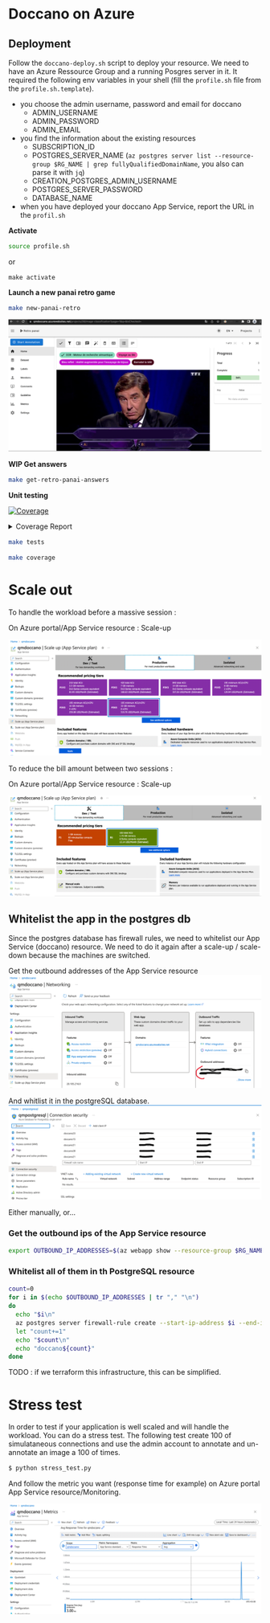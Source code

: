 # Doccano on Azure

## Deployment
Follow the `doccano-deploy.sh` script to deploy your resource.
We need to have an Azure Ressource Group and a running Posgres server in it.
It required the following env variables in your shell (fill the `profile.sh` file from the `profile.sh.template`).

- you choose the admin username, password and email for doccano
  - ADMIN_USERNAME
  - ADMIN_PASSWORD
  - ADMIN_EMAIL
- you find the information about the existing resources
  - SUBSCRIPTION_ID
  - POSTGRES_SERVER_NAME (`az postgres server list --resource-group $RG_NAME | grep fullyQualifiedDomainName`, you also can parse it with `jq`)
  - CREATION_POSTGRES_ADMIN_USERNAME
  - POSTGRES_SERVER_PASSWORD
  - DATABASE_NAME
- when you have deployed your doccano App Service, report the URL in the `profil.sh`

**Activate**
````bash
source profile.sh
````
or 
````
make activate
````

**Launch a new panai retro game**

````bash
make new-panai-retro
````
![Screen-annotation](docs/screen-annotation.png?raw=true "Screen-annotation")


**WIP Get answers**

````bash
make get-retro-panai-answers
````

**Unit testing**

<!-- Pytest Coverage Comment:Begin -->
<a href="https://github.com/benoitLebreton-perso/doccano_on_azure/blob/main/README.md"><img alt="Coverage" src="https://img.shields.io/badge/Coverage-54%25-orange.svg" /></a><details><summary>Coverage Report </summary><table><tr><th>File</th><th>Stmts</th><th>Miss</th><th>Cover</th><th>Missing</th></tr><tbody><tr><td colspan="5"><b>src/faceswaps</b></td></tr><tr><td>&nbsp; &nbsp;<a href="https://github.com/benoitLebreton-perso/doccano_on_azure/blob/main/src/faceswaps/process_answers.py">process_answers.py</a></td><td>30</td><td>30</td><td>0%</td><td><a href="https://github.com/benoitLebreton-perso/doccano_on_azure/blob/main/src/faceswaps/process_answers.py#L1-L71">1&ndash;71</a></td></tr><tr><td colspan="5"><b>src/retro_panai</b></td></tr><tr><td>&nbsp; &nbsp;<a href="https://github.com/benoitLebreton-perso/doccano_on_azure/blob/main/src/retro_panai/get_answers.py">get_answers.py</a></td><td>30</td><td>30</td><td>0%</td><td><a href="https://github.com/benoitLebreton-perso/doccano_on_azure/blob/main/src/retro_panai/get_answers.py#L1-L63">1&ndash;63</a></td></tr><tr><td colspan="5"><b>src/retro_panai/repositories</b></td></tr><tr><td>&nbsp; &nbsp;<a href="https://github.com/benoitLebreton-perso/doccano_on_azure/blob/main/src/retro_panai/repositories/data_repository.py">data_repository.py</a></td><td>34</td><td>20</td><td>41%</td><td><a href="https://github.com/benoitLebreton-perso/doccano_on_azure/blob/main/src/retro_panai/repositories/data_repository.py#L20-L21">20&ndash;21</a>, <a href="https://github.com/benoitLebreton-perso/doccano_on_azure/blob/main/src/retro_panai/repositories/data_repository.py#L25-L37">25&ndash;37</a>, <a href="https://github.com/benoitLebreton-perso/doccano_on_azure/blob/main/src/retro_panai/repositories/data_repository.py#L41-L45">41&ndash;45</a></td></tr><tr><td><b>TOTAL</b></td><td><b>175</b></td><td><b>80</b></td><td><b>54%</b></td><td>&nbsp;</td></tr></tbody></table></details>
<!-- Pytest Coverage Comment:End -->

````bash
make tests
````

````bash
make coverage
````

# Scale out

To handle the workload before a massive session :

On Azure portal/App Service resource : Scale-up


![Scale-up](docs/scale-up.png?raw=true "Scale-Up")

To reduce the bill amount between two sessions :

On Azure portal/App Service resource : Scale-up

![Scale-Down](docs/scale-down.png?raw=true "Scale-Down")

## Whitelist the app in the postgres db

Since the postgres database has firewall rules, we need to whitelist our App Service (doccano) resource.
We need to do it again after a scale-up / scale-down because the machines are switched.

Get the outbound addresses of the App Service resource
![Outbound-Addresses](docs/outbound-addresses.png?raw=true "Outbound-Addresses")

And whitlist it in the postgreSQL database.
![Whitelist-IPs](docs/postgres-whitelist.png?raw=true "Whitelist-IPs")

Either manually, or...

### Get the outbound ips of the App Service resource

````bash
export OUTBOUND_IP_ADDRESSES=$(az webapp show --resource-group $RG_NAME --name $WEB_APP_NAME --query outboundIpAddresses --output tsv)
````

### Whitelist all of them in th PostgreSQL resource

````bash
count=0
for i in $(echo $OUTBOUND_IP_ADDRESSES | tr "," "\n")
do
  echo "$i\n"
  az postgres server firewall-rule create --start-ip-address $i --end-ip-address $i --name doccano${count} --resource-group $RG_NAME --server-name qmpostgresql
  let "count+=1" 
  echo "$count\n"
  echo "doccano${count}"
done
````

TODO : if we terraform this infrastructure, this can be simplified.

# Stress test

In order to test if your application is well scaled and will handle the workload.
You can do a stress test. The following test create 100 of simulataneous connections and use the admin account to annotate and un-annotate an image a 100 of times.

````bash
$ python stress_test.py
````

And follow the metric you want (response time for example) on Azure portal App Service resource/Monitoring.

![Monitor-Response-Time](docs/monitor-response-time.png?raw=true "Monitor-Response-Time")